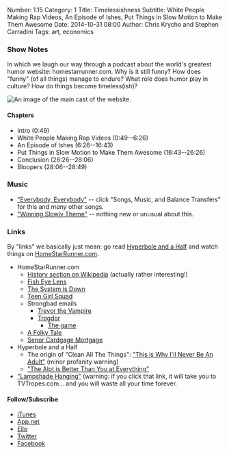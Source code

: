 Number: 1.15
Category: 1
Title: Timelessishness
Subtitle: White People Making Rap Videos, An Episode of Ishes, Put Things in Slow Motion to Make Them Awesome
Date: 2014-10-31 08:00
Author: Chris Krycho and Stephen Carradini
Tags: art, economics

### Show Notes

In which we laugh our way through a podcast about the world's greatest humor website: homestarrunner.com. Why is it still funny? How does "funny" (of all things) manage to endure? What role does humor play in culture? How do things become timeless(ish)?

![An image of the main cast of the website.][image-1]

#### Chapters

- Intro (0:49)
- White People Making Rap Videos (0:49--6:26)
- An Episode of Ishes (6:26--16:43)
- Put Things in Slow Motion to Make Them Awesome (16:43--26:26)
- Conclusion (26:26--28:06)
- Bloopers (28:06--28:49)

### Music

- ["Everybody, Everybody"][1] -- click "Songs, Music, and Balance Transfers" for this and *many* other songs.
- ["Winning Slowly Theme"][2] -- nothing new or unusual about this.

### Links

By "links" we basically just mean: go read [Hyperbole and a Half][3] and watch things on [HomeStarRunner.com][4].

- HomeStarRunner.com
	- [History section on Wikipedia][5] (actually rather interesting!)
	- [Fish Eye Lens][6]
	- [The System is Down][7]
	- [Teen Girl Squad][8]
	- Strongbad emails
		- [Trevor the Vampire][9]
		- [Trogdor][10]
			- [The game][11]
	- [A Folky Tale][12]
	- [Senor Cardgage Mortgage][13]
- Hyperbole and a Half
	- The origin of "Clean All The Things": ["This is Why I'll Never Be An Adult"][14] (minor profanity warning)
	- ["The Alot is Better Than You at Everything"][15]
- ["Lampshade Hanging"][16] (warning: if you click that link, it will take you to TVTropes.com... and you will waste all your time forever. 

#### Follow/Subscribe

- [iTunes][17]
- [App.net][18]
- [Ello][19]
- [Twitter][20]
- [Facebook][21]

[1]:	http://www.homestarrunner.com/homester.html
[2]:	https://soundcloud.com/chriskrycho/winning-slowly
[3]:	http://hyperboleandahalf.blogspot.com
[4]:	http://homestarrunner.com
[5]:	http://en.wikipedia.org/wiki/Homestar_Runner#History
[6]:	http://homestarrunner.com/fisheyelens.html
[7]:	http://www.homestarrunner.com/systemisdown.html
[8]:	http://www.homestarrunner.com/tgsmenu.html
[9]:	http://www.homestarrunner.com/sbemail10.html
[10]:	http://www.homestarrunner.com/sbemail58.html
[11]:	http://www.homestarrunner.com/trogdor.html
[12]:	http://www.homestarrunner.com/dumpingtontoon.html
[13]:	http://www.homestarrunner.com/senormortgage.html
[14]:	http://hyperboleandahalf.blogspot.com/2010/06/this-is-why-ill-never-be-adult.html
[15]:	http://hyperboleandahalf.blogspot.com/2010/04/alot-is-better-than-you-at-everything.html
[16]:	http://tvtropes.org/pmwiki/pmwiki.php/Main/LampshadeHanging
[17]:	https://itunes.apple.com/us/podcast/winning-slowly/id807603957?mt=2
[18]:	https://alpha.app.net/winningslowly
[19]:	https://ello.co/winningslowly
[20]:	https://twitter.com/winningslowly
[21]:	https://www.facebook.com/winningslowlypodcast

[image-1]:	http://www.winningslowly.org/images/homestarrunner.jpg "The HomeStarRunner.com crew"